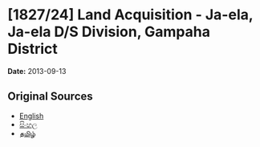 # [1827/24] Land Acquisition - Ja-ela, Ja-ela D/S Division, Gampaha District

**Date:** 2013-09-13

## Original Sources

- [English](https://documents.gov.lk/view/extra-gazettes/2013/9/1827-24_E.pdf)
- [සිංහල](https://documents.gov.lk/view/extra-gazettes/2013/9/1827-24_S.pdf)
- [தமிழ்](https://documents.gov.lk/view/extra-gazettes/2013/9/1827-24_T.pdf)
